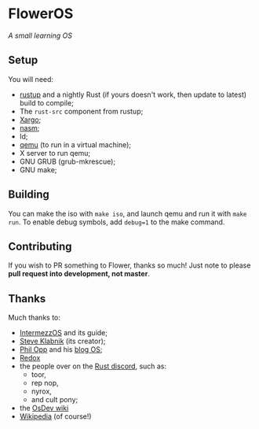 # FlowerOS

*A small learning OS*

## Setup

You will need:
 - [rustup](https://rustup.rs) and a nightly Rust (if yours doesn't work, then update to latest) build to compile;
 - The `rust-src` component from rustup;
 - [Xargo](https://github.com/japaric/xargo);
 - [nasm](http://www.nasm.us/);
 - ld;
 - [qemu](https://www.qemu.org/) (to run in a virtual machine);
 - X server to run qemu;
 - GNU GRUB (grub-mkrescue);
 - GNU make;

## Building

You can make the iso with `make iso`, and launch qemu and run it with `make run`. To enable debug symbols,
add `debug=1` to the make command.

## Contributing

If you wish to PR something to Flower, thanks so much! Just note to please **pull request into development, not master**.

## Thanks

Much thanks to:
 - [IntermezzOS](https://intermezzos.github.io) and its guide;
 - [Steve Klabnik](https://http://www.steveklabnik.com/) (its creator);
 - [Phil Opp](https://phil-opp.com) and his [blog OS](https://os.phil-opp.com);
 - [Redox](https://github.com/redox-os)
 - the people over on the [Rust discord](https://discord.me/rust-lang), such as:
   - toor,
   - rep nop,
   - nyrox,
   - and cult pony;
 - the [OsDev wiki](http://wiki.osdev.org)
 - [Wikipedia](https://wikipedia.org) (of course!)
